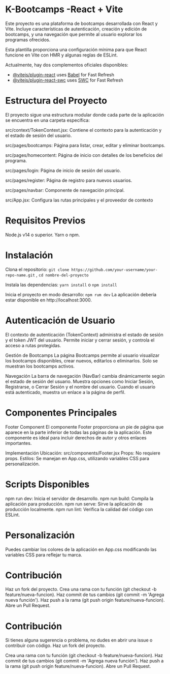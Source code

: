 # K-Bootcamps -React + Vite
Este proyecto es una plataforma de bootcamps desarrollada con React y Vite. Incluye características de autenticación, creación y edición de bootcamps, y una navegación que permite al usuario explorar los programas ofrecidos.

Esta plantilla proporciona una configuración mínima para que React funcione en Vite con HMR y algunas reglas de ESLint.

Actualmente, hay dos complementos oficiales disponibles:

- [@vitejs/plugin-react](https://github.com/vitejs/vite-plugin-react/blob/main/packages/plugin-react/README.md) uses [Babel](https://babeljs.io/) for Fast Refresh
- [@vitejs/plugin-react-swc](https://github.com/vitejs/vite-plugin-react-swc) uses [SWC](https://swc.rs/) for Fast Refresh

# Estructura del Proyecto
El proyecto sigue una estructura modular donde cada parte de la aplicación se encuentra en una carpeta específica:

src/context/TokenContext.jsx: Contiene el contexto para la autenticación y el estado de sesión del usuario.

src/pages/bootcamps: Página para listar, crear, editar y eliminar bootcamps.

src/pages/homecontent: Página de inicio con detalles de los beneficios del programa.

src/pages/login: Página de inicio de sesión del usuario.

src/pages/register: Página de registro para nuevos usuarios.

src/pages/navbar: Componente de navegación principal.

src/App.jsx: Configura las rutas principales y el proveedor de contexto

# Requisitos Previos
Node.js v14 o superior.
Yarn o npm.

# Instalación
Clona el repositorio: `git clone https://github.com/your-username/your-repo-name.git` , `cd nombre-del-proyecto`

Instala las dependencias: `yarn install` o `npm install`

Inicia el proyecto en modo desarrollo: `npm rum dev`
La aplicación debería estar disponible en http://localhost:3000.

# Autenticación de Usuario
El contexto de autenticación (TokenContext) administra el estado de sesión y el token JWT del usuario. Permite iniciar y cerrar sesión, y controla el acceso a rutas protegidas.

Gestión de Bootcamps
La página Bootcamps permite al usuario visualizar los bootcamps disponibles, crear nuevos, editarlos o eliminarlos. Solo se muestran los bootcamps activos.

Navegación
La barra de navegación (NavBar) cambia dinámicamente según el estado de sesión del usuario. Muestra opciones como Iniciar Sesión, Registrarse, o Cerrar Sesión y el nombre del usuario. Cuando el usuario está autenticado, muestra un enlace a la página de perfil.


# Componentes Principales
Footer Component
El componente Footer proporciona un pie de página que aparece en la parte inferior de todas las páginas de la aplicación. Este componente es ideal para incluir derechos de autor y otros enlaces importantes.

Implementación
Ubicación: src/components/Footer.jsx
Props: No requiere props.
Estilos: Se manejan en App.css, utilizando variables CSS para personalización.

# Scripts Disponibles
npm run dev: Inicia el servidor de desarrollo.
npm run build: Compila la aplicación para producción.
npm run serve: Sirve la aplicación de producción localmente.
npm run lint: Verifica la calidad del código con ESLint.

# Personalización
Puedes cambiar los colores de la aplicación en App.css
 modificando las variables CSS para reflejar tu marca.  

#  Contribución
Haz un fork del proyecto.
Crea una rama con tu función (git checkout -b feature/nueva-funcion).
Haz commit de tus cambios (git commit -m 'Agrega nueva función').
Haz push a la rama (git push origin feature/nueva-funcion).
Abre un Pull Request.

# Contribución

Si tienes alguna sugerencia o problema, no dudes en abrir una issue o contribuir con código.
Haz un fork del proyecto.

Crea una rama con tu función (git checkout -b feature/nueva-funcion).
Haz commit de tus cambios (git commit -m 'Agrega nueva función').
Haz push a la rama (git push origin feature/nueva-funcion).
Abre un Pull Request.




